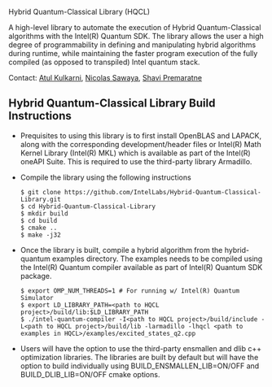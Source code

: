 Hybrid Quantum-Classical Library (HQCL)

A high-level library to automate the execution of Hybrid Quantum-Classical algorithms with the Intel(R) Quantum SDK. The library allows the user a high degree of programmability in defining and manipulating hybrid algorithms during runtime, while maintaining the faster program execution of the fully compiled (as opposed to transpiled) Intel quantum stack.

Contact: [Atul Kulkarni](mailto:atul.kulkarni@intel.com), [Nicolas Sawaya](mailto:nicolas.sawaya@intel.com), [Shavi Premaratne](mailto:shavindra.premaratne@intel.com)

## **Hybrid Quantum-Classical Library Build Instructions**

- Prequisites to using this library is to first install OpenBLAS and LAPACK, along with the corresponding development/header files or Intel(R) Math Kernel Library (Intel(R) MKL) which is available as part of the Intel(R) oneAPI Suite. This is required to use the third-party library Armadillo.

- Compile the library using the following instructions

  ```
  $ git clone https://github.com/IntelLabs/Hybrid-Quantum-Classical-Library.git
  $ cd Hybrid-Quantum-Classical-Library
  $ mkdir build
  $ cd build
  $ cmake ..
  $ make -j32
  ```

- Once the library is built, compile a hybrid algorithm from the hybrid-quantum examples directory. The examples needs to be compiled using the Intel(R) Quantum compiler available as part of Intel(R) Quantum SDK package.

  ```
  $ export OMP_NUM_THREADS=1 # For running w/ Intel(R) Quantum Simulator
  $ export LD_LIBRARY_PATH=<path to HQCL project>/build/lib:$LD_LIBRARY_PATH
  $ ./intel-quantum-compiler -I<path to HQCL project>/build/include -L<path to HQCL project>/build/lib -larmadillo -lhqcl <path to examples in HQCL>/examples/excited_states_q2.cpp
  ```

- Users will have the option to use the third-party ensmallen and dlib c++ optimization libraries. The libraries are built by default but will have the option to build individually using BUILD_ENSMALLEN_LIB=ON/OFF and BUILD_DLIB_LIB=ON/OFF cmake options.
